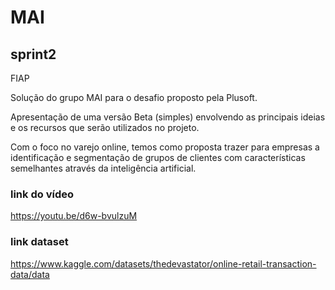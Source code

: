 # MAI
## sprint2 
FIAP

Solução do grupo MAI para o desafio proposto pela Plusoft.

Apresentação de uma versão Beta (simples) envolvendo as principais ideias e os recursos que serão
utilizados no projeto.

Com o foco no varejo online, temos como proposta trazer para empresas a identificação e segmentação de grupos de clientes com características semelhantes
através da inteligência artificial.

### link do vídeo 
https://youtu.be/d6w-bvulzuM


### link dataset
https://www.kaggle.com/datasets/thedevastator/online-retail-transaction-data/data

